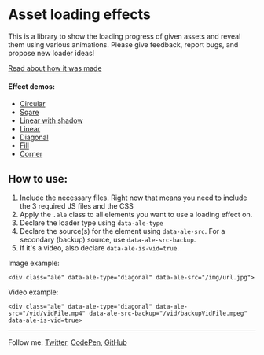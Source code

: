Asset loading effects
=====================

This is a library to show the loading progress of given assets and reveal them using various animations. Please give feedback, report bugs, and propose new loader ideas!

[Read about how it was made](http://zachsaucier.com/blog/blog/2015/05/26/definition-vs-description/)

#### Effect demos:
- [Circular](http://zachsaucier.github.io/Asset-Loading-Effects/)
- [Sqare](http://zachsaucier.github.io/Asset-Loading-Effects/index2.html)
- [Linear with shadow](http://zachsaucier.github.io/Asset-Loading-Effects/index3.html)
- [Linear](http://zachsaucier.github.io/Asset-Loading-Effects/index4.html)
- [Diagonal](http://zachsaucier.github.io/Asset-Loading-Effects/index5.html)
- [Fill](http://zachsaucier.github.io/Asset-Loading-Effects/index6.html)
- [Corner](http://zachsaucier.github.io/Asset-Loading-Effects/index7.html)

## How to use:

1. Include the necessary files. Right now that means you need to include the 3 required JS files and the CSS
2. Apply the `.ale` class to all elements you want to use a loading effect on.
3. Declare the loader type using `data-ale-type`
4. Declare the source(s) for the element using `data-ale-src`. For a secondary (backup) source, use `data-ale-src-backup`.
5. If it's a video, also declare `data-ale-is-vid=true`.

Image example:

    <div class="ale" data-ale-type="diagonal" data-ale-src="/img/url.jpg">

Video example:

	<div class="ale" data-ale-type="diagonal" data-ale-src="/vid/vidFile.mp4" data-ale-src-backup="/vid/backupVidFile.mpeg" data-ale-is-vid=true>


___

Follow me: [Twitter](http://www.twitter.com/codrops), [CodePen](http://codepen.io/Zeaklous), [GitHub](https://github.com/ZachSaucier)
